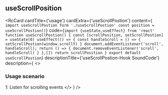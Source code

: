 ## useScrollPosition 

<RcCard
  cardTitle={'usage'}
  cardExtra={'useScrollPostion'}
  content={
`import useScrollPostion form './useScrollPostion'
const position = useScrollPostion()`}
  code={`import {useState,useEffect} from 'react'
function useScrollPostion() {
  const [scrollPosition, setScrollPostion] = useState(0)
  useEffect(() => {
    const handleScroll = () => {
      setScrollPostion(window.scrollY)
    }
    document.addEventListener('scroll', handleScroll);
    return () => {
      document.removeEventListener('scroll', handleScroll)
    }
  },[])
  return scrollPosition
}
export default useScrollPostion`}
  descriptionTitle={'useScrollPostion-Hook SoundCode'}
  description={
    <> 
      <h3>Usage scenario</h3>
      <span>1: Listen for scrolling events</span>
    </>
  }
/>

